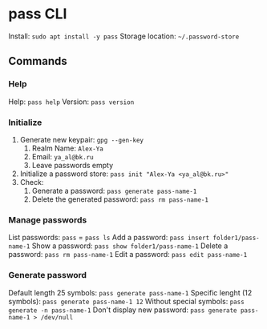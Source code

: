 # pass CLI

Install: `sudo apt install -y pass`
Storage location: `~/.password-store`

## Commands

### Help
Help: `pass help`
Version: `pass version`

### Initialize
1. Generate new keypair: `gpg --gen-key`
	1. Realm Name: `Alex-Ya`
	2. Email: `ya_al@bk.ru`
	3. Leave passwords empty
2. Initialize a password store: `pass init "Alex-Ya <ya_al@bk.ru>"`
3. Check: 
	1. Generate a password: `pass generate pass-name-1`
	2. Delete the generated password: `pass rm pass-name-1`

### Manage passwords
List passwords: `pass` = `pass ls`
Add a password: `pass insert folder1/pass-name-1`
Show a password: `pass show folder1/pass-name-1`
Delete a password: `pass rm pass-name-1`
Edit a password: `pass edit pass-name-1`

### Generate password
Default length 25 symbols: `pass generate pass-name-1`
Specific lenght (12 symbols): `pass generate pass-name-1 12`
Without special symbols: `pass generate -n pass-name-1`
Don't display new password: `pass generate pass-name-1 > /dev/null`
